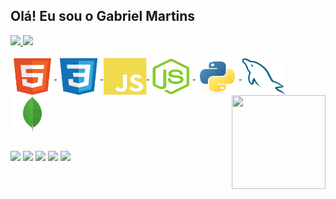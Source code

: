 
## Olá! Eu sou o Gabriel Martins
<div>
  <a href="https://github.com/GabrielMartinsz">
  <img height="130em" src="https://github-readme-stats.vercel.app/api?username=GabrielMartinsz&show_icons=true&theme=tokyonight&include_all_commits=true&count_private=true"/>
  <img height="130em" src="https://github-readme-stats.vercel.app/api/top-langs/?username=GabrielMartinsz&layout=compact&langs_count=7&theme=tokyonight"/>
</div>
<div style="display: inline_block"><br>
  <img align="center" alt="gm-html" height="60" width="70" src="https://raw.githubusercontent.com/devicons/devicon/master/icons/html5/html5-original.svg">
  <img align="center" alt="gm-css" height="60" width="70" src="https://raw.githubusercontent.com/devicons/devicon/master/icons/css3/css3-original.svg">
  <img align="center" alt="gm-js" height="60" width="70" src="https://raw.githubusercontent.com/devicons/devicon/master/icons/javascript/javascript-plain.svg">
  <img align="center" alt="gm-nodejs" height="60" width="70" src="https://raw.githubusercontent.com/devicons/devicon/master/icons/nodejs/nodejs-original.svg">
  <img align="center" alt="gm-expressjs" height="60" width="70" src="https://raw.githubusercontent.com/devicons/devicon/master/icons/python/python-original.svg">
  <img align="center" alt="gm-mysql" height="60" width="70" src="https://raw.githubusercontent.com/devicons/devicon/master/icons/mysql/mysql-original.svg">
  <img align="center" alt="gm-mongodb" height="60" width="70" src="https://raw.githubusercontent.com/devicons/devicon/master/icons/mongodb/mongodb-original.svg">
  <img align="right" height="150" width="150" src="https://i.picasion.com/pic91/aea6625f73053f880b4ae0fcc69470f2.gif" width="300" height="300" border="0" /></a><br /><a href="https://picasion.com/"</a>
</div>
  
  ##
  
<div> 
  <a href = "mailto:martinsga999@gmail.com"><img src="https://img.shields.io/badge/Gmail-D14836?style=for-the-badge&logo=gmail&logoColor=white" target="_blank"></a>
  <a href="https://www.linkedin.com/in/gabriel-martins999" target="_blank"><img src="https://img.shields.io/badge/-LinkedIn-%230077B5?style=for-the-badge&logo=linkedin&logoColor=white" target="_blank"></a> 
  <a href="https://instagram.com/gaamartinsz" target="_blank"><img src="https://img.shields.io/badge/-Instagram-%23E4405F?style=for-the-badge&logo=instagram&logoColor=white" target="_blank"></a>
  <a href = "https://twitter.com/gaamartinsz"><img src="https://img.shields.io/badge/Twitter-1DA1F2?style=for-the-badge&logo=twitter&logoColor=white" target="_blank"></a>
  <a href = "http://portfoliogm.com/"><img src="https://img.shields.io/website-up-down-green-red/http/monip.org.svg" target="_blank"></a>
</div> 
